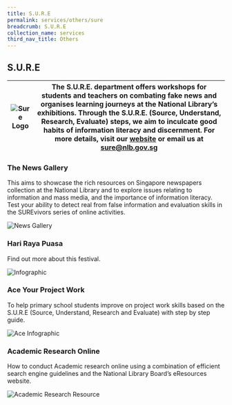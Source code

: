```yaml
---
title: S.U.R.E
permalink: services/others/sure
breadcrumb: S.U.R.E
collection_name: services
third_nav_title: Others
---
```


## **S.U.R.E**

|![Sure Logo](/images/sure/SURE.png=300x200) | The S.U.R.E. department offers workshops for students and teachers on combating fake news and organises learning journeys at the National Library’s exhibitions. Through the S.U.R.E. (Source, Understand, Research, Evaluate) steps, we aim to inculcate good habits of information literacy and discernment. For more details, visit our [website](https://sure.nlb.gov.sg/) or email us at [sure@nlb.gov.sg](sure@nlb.gov.sg)
|---|---|

### **The News Gallery**

This aims to showcase the rich resources on Singapore newspapers collection at the National Library and to explore issues relating to information and mass media, and the importance of information literacy. Test your ability to detect real from false information and evaluation skills in the SUREvivors series of online activities.

![News Gallery](/images/sure/SURE-The-News-Gallery.png=200x300)

### **Hari Raya Puasa**

Find out more about this festival.

![Infographic](/images/sure/Hari-Raya-Infographic.png=200x300)

### **Ace Your Project Work**

To help primary school students improve on project work skills based on the S.U.R.E (Source, Understand, Research and Evaluate) with step by step guide.

![Ace Infographic](/images/sure/SURE-Ace-Your-Project-Work.png=200x300)

### **Academic Research Online**

How to conduct Academic research online using a combination of efficient search engine guidelines and the National Library Board’s eResources website.

![Academic Research Resource](images/sure/SURE-Academic-Research-Online-3.png=300x300)